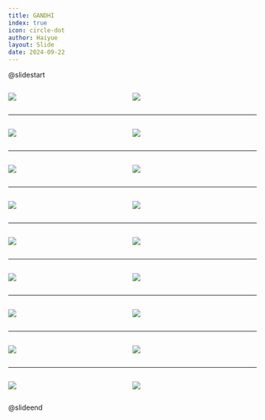 ```yaml
---
title: GANDHI
index: true
icon: circle-dot
author: Haiyue
layout: Slide
date: 2024-09-22
---
```

 
@slidestart

<div style="display:flex">
<div style="flex:1">

![](https://raw.githubusercontent.com/yclord/reading/refs/heads/master/english/Level-N/GANDHI/001.webp)
</div>
<div style="flex:1">

![](https://raw.githubusercontent.com/yclord/reading/refs/heads/master/english/Level-N/GANDHI/002.webp)
</div>
</div>

---

<div style="display:flex">
<div style="flex:1">

![](https://raw.githubusercontent.com/yclord/reading/refs/heads/master/english/Level-N/GANDHI/003.webp)
</div>
<div style="flex:1">

![](https://raw.githubusercontent.com/yclord/reading/refs/heads/master/english/Level-N/GANDHI/004.webp)
</div>
</div>

---

<div style="display:flex">
<div style="flex:1">

![](https://raw.githubusercontent.com/yclord/reading/refs/heads/master/english/Level-N/GANDHI/005.webp)
</div>
<div style="flex:1">

![](https://raw.githubusercontent.com/yclord/reading/refs/heads/master/english/Level-N/GANDHI/006.webp)
</div>
</div>

---

<div style="display:flex">
<div style="flex:1">

![](https://raw.githubusercontent.com/yclord/reading/refs/heads/master/english/Level-N/GANDHI/007.webp)
</div>
<div style="flex:1">

![](https://raw.githubusercontent.com/yclord/reading/refs/heads/master/english/Level-N/GANDHI/008.webp)
</div>
</div>

---

<div style="display:flex">
<div style="flex:1">

![](https://raw.githubusercontent.com/yclord/reading/refs/heads/master/english/Level-N/GANDHI/009.webp)
</div>
<div style="flex:1">

![](https://raw.githubusercontent.com/yclord/reading/refs/heads/master/english/Level-N/GANDHI/010.webp)
</div>
</div>

---

<div style="display:flex">
<div style="flex:1">

![](https://raw.githubusercontent.com/yclord/reading/refs/heads/master/english/Level-N/GANDHI/011.webp)
</div>
<div style="flex:1">

![](https://raw.githubusercontent.com/yclord/reading/refs/heads/master/english/Level-N/GANDHI/012.webp)
</div>
</div>

---

<div style="display:flex">
<div style="flex:1">

![](https://raw.githubusercontent.com/yclord/reading/refs/heads/master/english/Level-N/GANDHI/013.webp)
</div>
<div style="flex:1">

![](https://raw.githubusercontent.com/yclord/reading/refs/heads/master/english/Level-N/GANDHI/014.webp)
</div>
</div>

---

<div style="display:flex">
<div style="flex:1">

![](https://raw.githubusercontent.com/yclord/reading/refs/heads/master/english/Level-N/GANDHI/015.webp)
</div>
<div style="flex:1">

![](https://raw.githubusercontent.com/yclord/reading/refs/heads/master/english/Level-N/GANDHI/016.webp)
</div>
</div>

---

<div style="display:flex">
<div style="flex:1">

![](https://raw.githubusercontent.com/yclord/reading/refs/heads/master/english/Level-N/GANDHI/017.webp)
</div>
<div style="flex:1">

![](https://raw.githubusercontent.com/yclord/reading/refs/heads/master/english/Level-N/GANDHI/018.webp)
</div>
</div>

@slideend